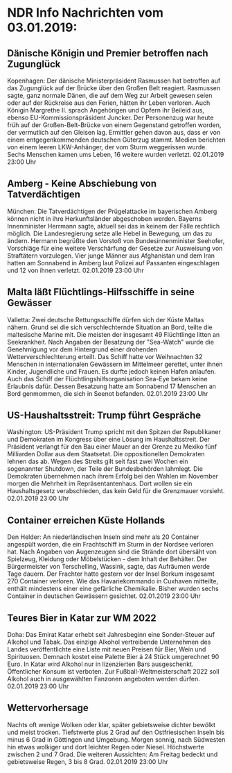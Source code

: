 # NDR Info Nachrichten vom 03.01.2019:


## Dänische Königin und Premier betroffen nach Zugunglück
Kopenhagen: Der dänische Ministerpräsident Rasmussen hat betroffen auf das Zugunglück auf der Brücke über den Großen Belt reagiert. Rasmussen sagte, ganz normale Dänen, die auf dem Weg zur Arbeit gewesen seien oder auf der Rückreise aus den Ferien, hätten ihr Leben verloren. Auch Königin Margrethe II. sprach Angehörigen und Opfern ihr Beileid aus, ebenso EU-Kommissionspräsident Juncker. Der Personenzug war heute früh auf der Großen-Belt-Brücke von einem Gegenstand getroffen worden, der vermutlich auf den Gleisen lag. Ermittler gehen davon aus, dass er von einem entgegenkommenden deutschen Güterzug stammt. Medien berichten von einem leeren LKW-Anhänger, der vom Sturm weggerissen wurde. Sechs Menschen kamen ums Leben, 16 weitere wurden verletzt. 02.01.2019 23:00 Uhr 

## Amberg - Keine Abschiebung von Tatverdächtigen
München: Die Tatverdächtigen der Prügelattacke im bayerischen Amberg können nicht in ihre Herkunftsländer abgeschoben werden. Bayerns Innenminister Herrmann sagte, aktuell sei das in keinem der Fälle rechtlich möglich. Die Landesregierung setze alle Hebel in Bewegung, um das zu ändern. Hermann begrüßte den Vorstoß von Bundesinnenminister Seehofer, Vorschläge für eine weitere Verschärfung der Gesetze zur Ausweisung von Straftätern vorzulegen. Vier junge Männer aus Afghanistan und dem Iran hatten am Sonnabend in Amberg laut Polizei auf Passanten eingeschlagen und 12 von ihnen verletzt. 02.01.2019 23:00 Uhr 

## Malta läßt Flüchtlings-Hilfsschiffe in seine Gewässer
Valletta: Zwei deutsche Rettungsschiffe dürfen sich der Küste Maltas nähern. Grund sei die sich verschlechternde Situation an Bord, teilte die maltesische Marine mit. Die meisten der insgesamt 49 Flüchtlinge litten an Seekrankheit. Nach Angaben der Besatzung der "Sea-Watch" wurde die Genehmigung vor dem Hintergrund einer drohenden Wetterverschlechterung erteilt. Das Schiff hatte vor Weihnachten 32 Menschen in internationalen Gewässern im Mittelmeer gerettet, unter ihnen Kinder, Jugendliche und Frauen. Es durfte jedoch keinen Hafen anlaufen. Auch das Schiff der Flüchtlingshilfsorganisation Sea-Eye bekam keine Erlaubnis dafür. Dessen Besatzung hatte am Sonnabend 17 Menschen an Bord genmommen, die sich in Seenot befanden. 02.01.2019 23:00 Uhr 

## US-Haushaltsstreit: Trump führt Gespräche
Washington: US-Präsident Trump spricht mit den Spitzen der Republikaner und Demokraten im Kongress über eine Lösung im Haushaltsstreit. Der Präsident verlangt für den Bau einer Mauer an der Grenze zu Mexiko fünf Milliarden Dollar aus dem Staatsetat. Die oppositionellen Demokraten lehnen das ab. Wegen des Streits gilt seit fast zwei Wochen ein sogenannter Shutdown, der Teile der Bundesbehörden lahmlegt. Die Demokraten übernehmen nach ihrem Erfolg bei den Wahlen im November morgen die Mehrheit im Repräsentantenhaus. Dort wollen sie ein Haushaltsgesetz verabschieden, das kein Geld für die Grenzmauer vorsieht. 02.01.2019 23:00 Uhr 

## Container erreichen Küste Hollands
Den Helder: An niederländischen Inseln sind mehr als 20 Container angespült worden, die ein Frachtschiff im Sturm in der Nordsee verloren hat. Nach Angaben von Augenzeugen sind die Strände dort übersäht von Spielzeug, Kleidung oder Möbelstücken - dem Inhalt der Behälter. Der Bürgermeister von Terschelling, Wassink, sagte, das Aufräumen werde Tage dauern. Der Frachter hatte gestern vor der Insel Borkum insgesamt 270 Container verloren. Wie das Havariekommando in Cuxhaven mitteilte, enthält mindestens einer eine gefärliche Chemikalie. Bisher wurden sechs Container in deutschen Gewässern gesichtet. 02.01.2019 23:00 Uhr 

## Teures Bier in Katar zur WM 2022
Doha: Das Emirat Katar erhebt seit Jahresbeginn eine Sonder-Steuer auf Alkohol und Tabak. Das einzige Alkohol vertreibende Unternehmen des Landes veröffentlichte eine Liste mit neuen Preisen für Bier, Wein und Spirituosen. Demnach kostet eine Palette Bier á 24 Stück umgerechnet 90 Euro. In Katar wird Alkohol nur in lizenzierten Bars ausgeschenkt. Öffentlicher Konsum ist verboten. Zur Fußball-Weltmeisterschaft 2022 soll Alkohol auch in ausgewählten Fanzonen angeboten werden dürfen. 02.01.2019 23:00 Uhr 

## Wettervorhersage
Nachts oft wenige Wolken oder klar, später gebietsweise dichter bewölkt und meist trocken. Tiefstwerte plus 2 Grad auf den Ostfriesischen Inseln bis minus 6 Grad in Göttingen und Umgebung. Morgen sonnig, nach Südwesten hin etwas wolkiger und dort leichter Regen oder Niesel. Höchstwerte zwischen 2 und 7 Grad. Die weiteren Aussichten: Am Freitag bedeckt und gebietsweise Regen, 3 bis 8 Grad. 02.01.2019 23:00 Uhr 
